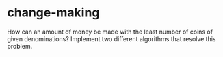 # change-making
How can an amount of money be made with
the least number of coins of given denominations? Implement two different
algorithms that resolve this problem.
